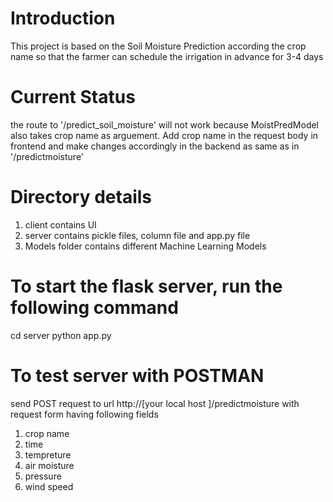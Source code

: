 # Introduction
This project is based on the Soil Moisture Prediction according the crop name so that the farmer can schedule the irrigation in advance for 3-4 days

# Current Status 
the route to '/predict_soil_moisture' will not work because MoistPredModel also takes crop name as arguement. Add crop name in the request body in frontend and make changes accordingly in the backend as same as in '/predictmoisture' 

# Directory details
1. client contains UI
2. server contains pickle files, column file and app.py file 
3. Models folder contains different Machine Learning Models 

# To start the flask server, run the following command
cd server
python app.py

# To test server with POSTMAN
send POST request to url http://[your local host ]/predictmoisture with request form having following fields
1. crop name 
2. time
3. tempreture
4. air moisture
5. pressure
6. wind speed


